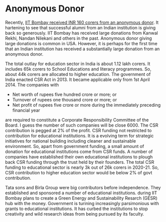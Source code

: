 # Anonymous Donor

Recently, [IIT Bombay received INR 160 corers from an anonymous donor](https://timesofindia.indiatimes.com/city/mumbai/iit-bombay-gets-rs-160-crore-from-anonymous-donor/articleshow/103035390.cms?from=mdr).
It hartening to see that successful alumni from an Indian institution is giving back so generously. IIT Bombay has received large
donations from Kanwal Rekhi, Nandan Nilekani and others in the past. Anonymous donor giving large donations is common in USA.
However, it is perhaps for the first time that an Indian institution has received a substantially large donation from an 
anonymous donor. 

The total outlay for education sector in India is about 1.12 lakh corers. It includes 65k corers to School Educations and 
literacy programmes. So, about 44k corers are allocated to higher education. The government of India enacted CSR Act in 2013.
It became applicable only from 1st April 2014. 
The companies with 

- Net worth of rupees five hundred crore or more; or
- Turnover of rupees one thousand crore or more; or
- Net profit of rupees five crore or more during the immediately preceding financial year
  
are required to constitute a Corporate Responsibility Committee of the Board. I guess the number of such companies will be
close 6000. The CSR contribution is pegged at 2% of the profit. CSR funding not restricted to contribution for educational 
institutions. It is a evolving term for strategic initiatives for national building including cleaner and sustainable
environment. So, apart from government funding, a small amount of donation for educational institutions come from CSR funds. 
A number of companies have established their own educational institutions to plough back CSR funding through the trust held 
by their founders. The total CSR funding to educational sector is nearly 3k out of 26k corers in 2020-21. So, CSR contribution
to higher education sector would be below 2% of govt contribution.  

Tata sons and Birla Group were big contributors before independence. They established and sponsored a 
number of educational institutions.  during IIT Bombay plans to create a Green Energy and Sustainability Resarch (GESR) hub with the money. Government is turining increasingly
parsimonious with grants to educational institutions. It has curbed the institutions to stop creativity and wild research ideas
from being pursued by its faculty. 
